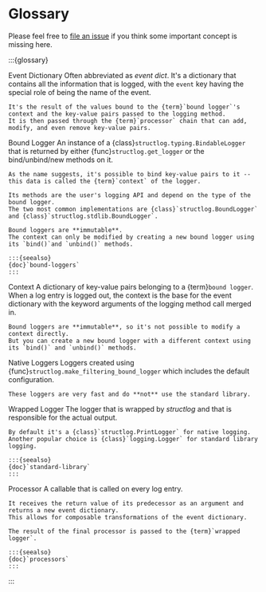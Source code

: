 # Glossary

Please feel free to [file an issue](https://github.com/hynek/structlog/issues) if you think some important concept is missing here.

:::{glossary}

Event Dictionary
    Often abbreviated as *event dict*.
    It's a dictionary that contains all the information that is logged, with the `event` key having the special role of being the name of the event.

    It's the result of the values bound to the {term}`bound logger`'s context and the key-value pairs passed to the logging method.
    It is then passed through the {term}`processor` chain that can add, modify, and even remove key-value pairs.

Bound Logger
    An instance of a {class}`structlog.typing.BindableLogger` that is returned by either {func}`structlog.get_logger` or the bind/unbind/new methods on it.

    As the name suggests, it's possible to bind key-value pairs to it -- this data is called the {term}`context` of the logger.

    Its methods are the user's logging API and depend on the type of the bound logger.
    The two most common implementations are {class}`structlog.BoundLogger` and {class}`structlog.stdlib.BoundLogger`.

    Bound loggers are **immutable**.
    The context can only be modified by creating a new bound logger using its `bind()`and `unbind()` methods.

    :::{seealso}
    {doc}`bound-loggers`
    :::

Context
    A dictionary of key-value pairs belonging to a {term}`bound logger`.
    When a log entry is logged out, the context is the base for the event dictionary with the keyword arguments of the logging method call merged in.

    Bound loggers are **immutable**, so it's not possible to modify a context directly.
    But you can create a new bound logger with a different context using its `bind()` and `unbind()` methods.

Native Loggers
    Loggers created using {func}`structlog.make_filtering_bound_logger` which includes the default configuration.

    These loggers are very fast and do **not** use the standard library.

Wrapped Logger
    The logger that is wrapped by *structlog* and that is responsible for the actual output.

    By default it's a {class}`structlog.PrintLogger` for native logging.
    Another popular choice is {class}`logging.Logger` for standard library logging.

    :::{seealso}
    {doc}`standard-library`
    :::

Processor
    A callable that is called on every log entry.

    It receives the return value of its predecessor as an argument and returns a new event dictionary.
    This allows for composable transformations of the event dictionary.

    The result of the final processor is passed to the {term}`wrapped logger`.

    :::{seealso}
    {doc}`processors`
    :::

:::
